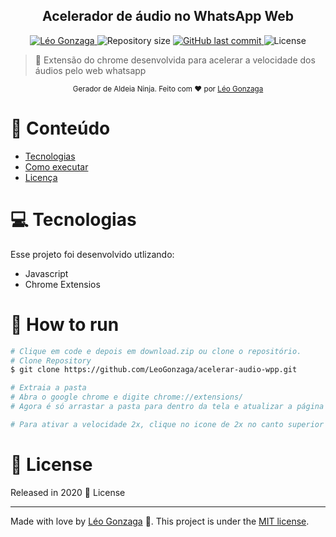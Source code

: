 

<div align="center">
<h2>Acelerador de áudio no WhatsApp Web</h2>
</div>   
<p align="center">	
   <a href="https://www.linkedin.com/in/leogonzaga/">
      <img alt="Léo Gonzaga" src="https://img.shields.io/badge/-Leo Gonzaga-FB250?style=flat&logo=Linkedin&logoColor=white" />
   </a>
  <img alt="Repository size" src="https://img.shields.io/github/repo-size/LeoGonzaga/acelerar-audio-wpp?color=FB250">

  <a href="https://github.com/leoGonzaga/preguizap/commits/main">
    <img alt="GitHub last commit" src="https://img.shields.io/github/last-commit/leoGonzaga/acelerar-audio-wpp?color=FB250">
  </a> 
  <img alt="License" src="https://img.shields.io/badge/license-MIT-FB250">

</p>

> :rocket: Extensão do chrome desenvolvida para acelerar a velocidade dos áudios pelo web whatsapp

<div align="center">
  <sub>Gerador de Aldeia Ninja. Feito com ❤︎ por
    <a href="https://github.com/LeoGonzaga">Léo Gonzaga</a> 
  </sub>
</div>

# :pushpin: Conteúdo

* [Tecnologias](#computer-Tecnologias)
* [Como executar](#construction_worker-how-to-run)
* [Licença](#closed_book-license)
  
# :computer: Tecnologias
Esse projeto foi desenvolvido utlizando:

* Javascript
* Chrome Extensios

# :construction_worker: How to run
```bash
# Clique em code e depois em download.zip ou clone o repositório.
# Clone Repository
$ git clone https://github.com/LeoGonzaga/acelerar-audio-wpp.git

# Extraia a pasta
# Abra o google chrome e digite chrome://extensions/
# Agora é só arrastar a pasta para dentro da tela e atualizar a página no web whatsapp

# Para ativar a velocidade 2x, clique no icone de 2x no canto superior esquerdo no site do whatsapp e depois clique no áudio que deseja ouvir.
```

# :closed_book: License

Released in 2020 :closed_book: License

---

Made with love by [Léo Gonzaga](https://github.com/LeoGonzaga) 🚀.
This project is under the [MIT license](./LICENSE).
